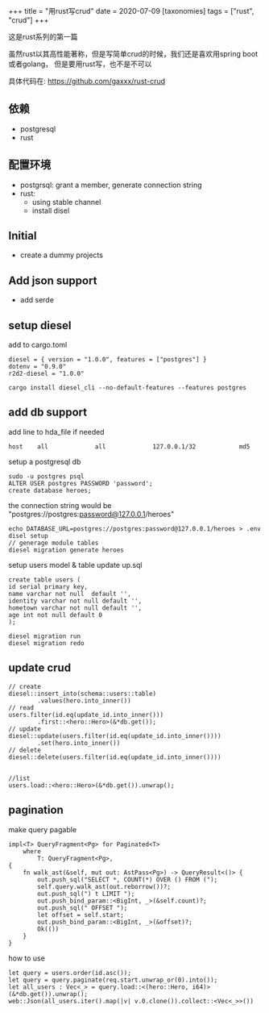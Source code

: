 +++
title = "用rust写crud"
date = 2020-07-09
[taxonomies]
tags = ["rust", "crud"]
+++

这是rust系列的第一篇

虽然rust以其高性能著称，但是写简单crud的时候，我们还是喜欢用spring boot或者golang，
但是要用rust写，也不是不可以

具体代码在:
https://github.com/gaxxx/rust-crud


<!-- more -->

## 依赖
* postgresql
* rust

## 配置环境

* postgrsql: grant a member, generate connection string
* rust: 
    * using stable channel
    * install disel


## Initial

* create a dummy projects


## Add json support

* add serde



## setup diesel
add to cargo.toml
```
diesel = { version = "1.0.0", features = ["postgres"] }
dotenv = "0.9.0"
r2d2-diesel = "1.0.0"
```

```
cargo install diesel_cli --no-default-features --features postgres
```

## add db support
add line to hda_file if needed
```
host    all             all             127.0.0.1/32            md5
```
setup a postgresql db

```
sudo -u postgres psql
ALTER USER postgres PASSWORD 'password';
create database heroes;
```

the connection string would be "postgres://postgres:password@127.0.0.1/heroes"

```
echo DATABASE_URL=postgres://postgres:password@127.0.0.1/heroes > .env
disel setup 
// generage module tables
diesel migration generate heroes
```

setup users model & table
update up.sql
```
create table users (
id serial primary key,
name varchar not null  default '',
identity varchar not null default '',
hometown varchar not null default '',
age int not null default 0
);
```

```
diesel migration run
diesel migration redo
```

## update crud

```
// create 
diesel::insert_into(schema::users::table)
        .values(hero.into_inner())
// read
users.filter(id.eq(update_id.into_inner()))
        .first::<hero::Hero>(&*db.get());
// update
diesel::update(users.filter(id.eq(update_id.into_inner())))
        .set(hero.into_inner())
// delete
diesel::delete(users.filter(id.eq(update_id.into_inner())))


//list
users.load::<hero::Hero>(&*db.get()).unwrap();
```

## pagination

make query pagable
```
impl<T> QueryFragment<Pg> for Paginated<T>
    where
        T: QueryFragment<Pg>,
{
    fn walk_ast(&self, mut out: AstPass<Pg>) -> QueryResult<()> {
        out.push_sql("SELECT *, COUNT(*) OVER () FROM (");
        self.query.walk_ast(out.reborrow())?;
        out.push_sql(") t LIMIT ");
        out.push_bind_param::<BigInt, _>(&self.count)?;
        out.push_sql(" OFFSET ");
        let offset = self.start;
        out.push_bind_param::<BigInt, _>(&offset)?;
        Ok(())
    }
}
```

how to use
```
let query = users.order(id.asc());
let query = query.paginate(req.start.unwrap_or(0).into());
let all_users : Vec<_> = query.load::<(hero::Hero, i64)>(&*db.get()).unwrap();
web::Json(all_users.iter().map(|v| v.0.clone()).collect::<Vec<_>>())
```










